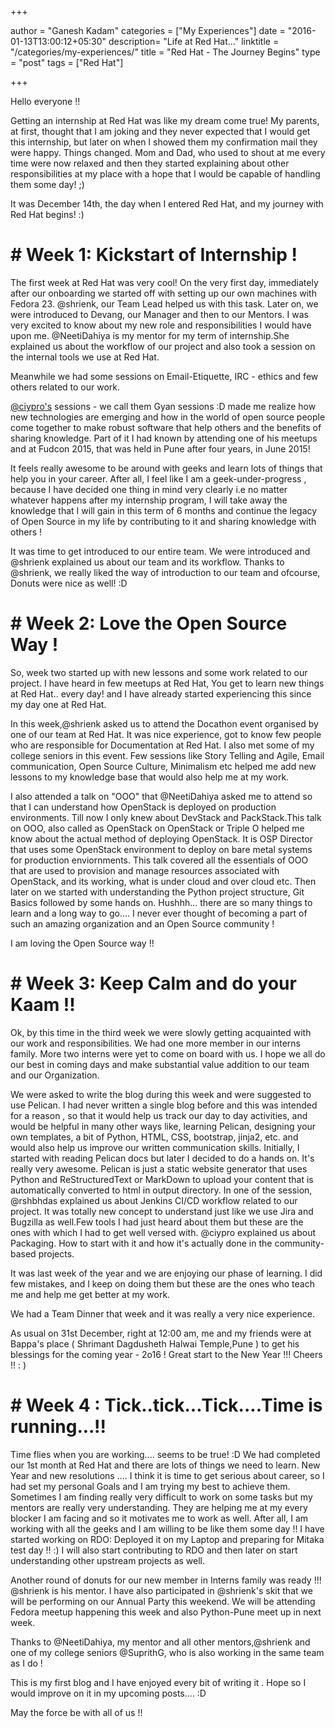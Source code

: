 +++

author = "Ganesh Kadam"
categories = ["My Experiences"]
date = "2016-01-13T13:00:12+05:30"
description= "Life at Red Hat..."
linktitle = "/categories/my-experiences/"
title = "Red Hat - The Journey Begins"
type = "post"
tags = ["Red Hat"]

+++


Hello everyone !!

Getting an internship at Red Hat was like my dream come true! My
parents, at first, thought that I am joking and they never expected that
I would get this internship, but later on when I showed them my
confirmation mail they were happy. Things changed. Mom and Dad, who used
to shout at me every time were now relaxed and then they started
explaining about other responsibilities at my place with a hope that I
would be capable of handling them some day! ;)

It was December 14th, the day when I entered Red Hat, and my journey
with Red Hat begins! :)

\# Week 1: Kickstart of Internship !
====================================

The first week at Red Hat was very cool! On the very first day,
immediately after our onboarding we started off with setting up our own
machines with Fedora 23. @shrienk, our Team Lead helped us with this
task. Later on, we were introduced to Devang, our Manager and then to
our Mentors. I was very excited to know about my new role and
responsibilities I would have upon me. @NeetiDahiya is my mentor for my
term of internship.She explained us about the workflow of our project
and also took a session on the internal tools we use at Red Hat.

Meanwhile we had some sessions on Email-Etiquette, IRC - ethics and few
others related to our work.

[@ciypro's](https:/twitter.com/ciypro) sessions - we call them Gyan sessions :D made me realize how
new technologies are emerging and how in the world of open source people
come together to make robust software that help others and the benefits
of sharing knowledge. Part of it I had known by attending one of his
meetups and at Fudcon 2015, that was held in Pune after four years, in
June 2015!

It feels really awesome to be around with geeks and learn lots of things
that help you in your career. After all, I feel like I am a
geek-under-progress , because I have decided one thing in mind very
clearly i.e no matter whatever happens after my internship program, I
will take away the knowledge that I will gain in this term of 6 months
and continue the legacy of Open Source in my life by contributing to it
and sharing knowledge with others !

It was time to get introduced to our entire team. We were introduced and
@shrienk explained us about our team and its workflow. Thanks to
@shrienk, we really liked the way of introduction to our team and
ofcourse, Donuts were nice as well! :D

\# Week 2: Love the Open Source Way !
=====================================

So, week two started up with new lessons and some work related to our
project. I have heard in few meetups at Red Hat, You get to learn new
things at Red Hat.. every day! and I have already started experiencing
this since my day one at Red Hat.

In this week,@shrienk asked us to attend the Docathon event organised by
one of our team at Red Hat. It was nice experience, got to know few
people who are responsible for Documentation at Red Hat. I also met some
of my college seniors in this event. Few sessions like Story Telling and
Agile, Email communication, Open Source Culture, Minimalism etc helped
me add new lessons to my knowledge base that would also help me at my
work.

I also attended a talk on "OOO" that @NeetiDahiya asked me to attend so
that I can understand how OpenStack is deployed on production
environments. Till now I only knew about DevStack and PackStack.This
talk on OOO, also called as OpenStack on OpenStack or Triple O helped me
know about the actual method of deploying OpenStack. It is OSP Director
that uses some OpenStack environment to deploy on bare metal systems for
production enviornments. This talk covered all the essentials of OOO
that are used to provision and manage resources associated with
OpenStack, and its working, what is under cloud and over cloud etc. Then
later on we started with understanding the Python project structure, Git
Basics followed by some hands on. Hushhh... there are so many things to
learn and a long way to go.... I never ever thought of becoming a part
of such an amazing organization and an Open Source community !

I am loving the Open Source way !!

\# Week 3: Keep Calm and do your Kaam !!
========================================

Ok, by this time in the third week we were slowly getting acquainted
with our work and responsibilities. We had one more member in our
interns family. More two interns were yet to come on board with us. I
hope we all do our best in coming days and make substantial value
addition to our team and our Organization.

We were asked to write the blog during this week and were suggested to
use Pelican. I had never written a single blog before and this was
intended for a reason , so that it would help us track our day to day
activities, and would be helpful in many other ways like, learning
Pelican, designing your own templates, a bit of Python, HTML, CSS,
bootstrap, jinja2, etc. and would also help us improve our written
communication skills. Initially, I started with reading Pelican docs but
later I decided to do a hands on. It's really very awesome. Pelican is
just a static website generator that uses Python and ReStructuredText or
MarkDown to upload your content that is automatically converted to html
in output directory. In one of the session, @rshbhdas explained us about
Jenkins CI/CD workflow related to our project. It was totally new
concept to understand just like we use Jira and Bugzilla as well.Few
tools I had just heard about them but these are the ones with which I
had to get well versed with. @ciypro explained us about Packaging. How
to start with it and how it's actually done in the community-based
projects.

It was last week of the year and we are enjoying our phase of learning.
I did few mistakes, and I keep on doing them but these are the ones who
teach me and help me get better at my work.

We had a Team Dinner that week and it was really a very nice experience.

As usual on 31st December, right at 12:00 am, me and my friends were at
Bappa's place ( Shrimant Dagdusheth Halwai Temple,Pune ) to get his
blessings for the coming year - 2o16 ! Great start to the New Year !!!
Cheers !! : )

\# Week 4 : Tick..tick...Tick....Time is running...!!
=====================================================

Time flies when you are working.... seems to be true! :D We had
completed our 1st month at Red Hat and there are lots of things we need
to learn. New Year and new resolutions .... I think it is time to get
serious about career, so I had set my personal Goals and I am trying my
best to achieve them. Sometimes I am finding really very difficult to
work on some tasks but my mentors are really very understanding. They
are helping me at my every blocker I am facing and so it motivates me to
work as well. After all, I am working with all the geeks and I am
willing to be like them some day !! I have started working on RDO:
Deployed it on my Laptop and preparing for Mitaka test day !! :) I will
also start contributing to RDO and then later on start understanding
other upstream projects as well.

Another round of donuts for our new member in Interns family was ready
!!! @shrienk is his mentor. I have also participated in @shrienk's skit
that we will be performing on our Annual Party this weekend. We will be
attending Fedora meetup happening this week and also Python-Pune meet up
in next week.

Thanks to @NeetiDahiya, my mentor and all other mentors,@shrienk and one
of my college seniors @SuprithG, who is also working in the same team as
I do !

This is my first blog and I have enjoyed every bit of writing it . Hope
so I would improve on it in my upcoming posts.... :D

May the force be with all of us !!
